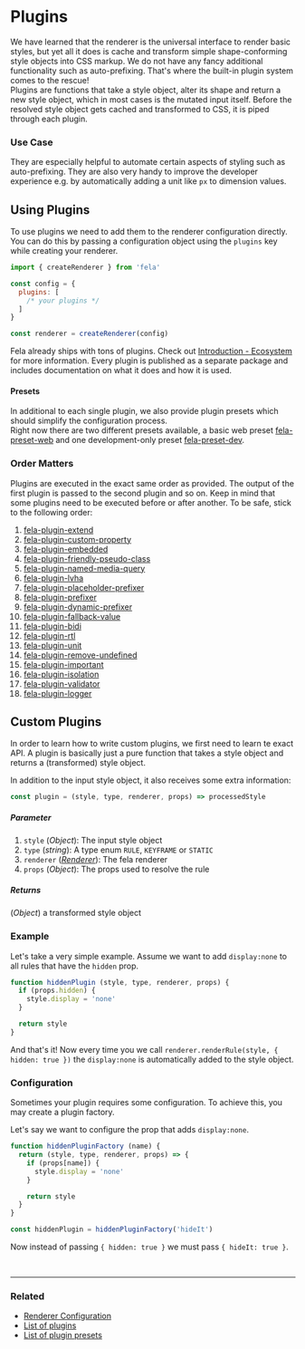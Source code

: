 # Plugins

We have learned that the renderer is the universal interface to render basic styles, but yet all it does is cache and transform simple shape-conforming style objects into CSS markup. We do not have any fancy additional functionality such as auto-prefixing. That's where the built-in plugin system comes to the rescue!<br>
Plugins are functions that take a style object, alter its shape and return a new style object, which in most cases is the mutated input itself.
Before the resolved style object gets cached and transformed to CSS, it is piped through each plugin.

### Use Case
They are especially helpful to automate certain aspects of styling such as auto-prefixing. They are also very handy to improve the developer experience e.g. by automatically adding a unit like `px` to dimension values.

## Using Plugins
To use plugins we need to add them to the renderer configuration directly. You can do this by passing a configuration object using the `plugins` key while creating your renderer.

```javascript
import { createRenderer } from 'fela'

const config = {
  plugins: [
    /* your plugins */
  ]
}

const renderer = createRenderer(config)
```

Fela already ships with tons of plugins. Check out [Introduction - Ecosystem](../introduction/Ecosystem.md#plugins) for more information. Every plugin is published as a separate package and includes documentation on what it does and how it is used.

#### Presets
In additional to each single plugin, we also provide plugin presets which should simplify the configuration process.<br>
Right now there are two different presets available, a basic web preset [fela-preset-web](https://github.com/rofrischmann/fela/tree/master/packages/fela-preset-web) and one development-only preset [fela-preset-dev](https://github.com/rofrischmann/fela/tree/master/packages/fela-preset-dev).

### Order Matters
Plugins are executed in the exact same order as provided. The output of the first plugin is passed to the second plugin and so on. Keep in mind that some plugins need to be executed before or after another. To be safe, stick to the following order:

1. [fela-plugin-extend](https://github.com/rofrischmann/fela/tree/master/packages/fela-plugin-extend)
2. [fela-plugin-custom-property](https://github.com/rofrischmann/fela/tree/master/packages/fela-plugin-custom-property)
3. [fela-plugin-embedded](https://github.com/rofrischmann/fela/tree/master/packages/fela-plugin-embedded)
4. [fela-plugin-friendly-pseudo-class](https://github.com/rofrischmann/fela/tree/master/packages/fela-plugin-friendly-pseudo-class)
5. [fela-plugin-named-media-query](https://github.com/rofrischmann/fela/tree/master/packages/fela-plugin-named-media-query)
6. [fela-plugin-lvha](https://github.com/rofrischmann/fela/tree/master/packages/fela-plugin-lvha)
7. [fela-plugin-placeholder-prefixer](https://github.com/rofrischmann/fela/tree/master/packages/fela-plugin-placeholder-prefixer)
8. [fela-plugin-prefixer](https://github.com/rofrischmann/fela/tree/master/packages/fela-plugin-prefixer)
9. [fela-plugin-dynamic-prefixer](https://github.com/rofrischmann/fela/tree/master/packages/fela-plugin-dynamic-prefixer)
10. [fela-plugin-fallback-value](https://github.com/rofrischmann/fela/tree/master/packages/fela-plugin-fallback-value)
11. [fela-plugin-bidi](https://github.com/rofrischmann/fela/tree/master/packages/fela-plugin-bidi)
12. [fela-plugin-rtl](https://github.com/rofrischmann/fela/tree/master/packages/fela-plugin-rtl)
13. [fela-plugin-unit](https://github.com/rofrischmann/fela/tree/master/packages/fela-plugin-unit)
14. [fela-plugin-remove-undefined](https://github.com/rofrischmann/fela/tree/master/packages/fela-plugin-remove-undefined)
15. [fela-plugin-important](https://github.com/rofrischmann/fela/tree/master/packages/fela-plugin-important)
16. [fela-plugin-isolation](https://github.com/rofrischmann/fela/tree/master/packages/fela-plugin-isolation)
17. [fela-plugin-validator](https://github.com/rofrischmann/fela/tree/master/packages/fela-plugin-validator)
18. [fela-plugin-logger](https://github.com/rofrischmann/fela/tree/master/packages/fela-plugin-logger)


## Custom Plugins

In order to learn how to write custom plugins, we first need to learn te exact API. A plugin is basically just a pure function that takes a style object and returns a (transformed) style object.

In addition to the input style object, it also receives some extra information:
```javascript
const plugin = (style, type, renderer, props) => processedStyle
```

##### Parameter
1. `style` (*Object*): The input style object
2. `type` (*string*): A type enum `RULE`, `KEYFRAME` or `STATIC`
3. `renderer` ([*Renderer*](../basics/Renderer.md)): The fela renderer
4. `props` (*Object*): The props used to resolve the rule

##### Returns
(*Object*) a transformed style object

### Example
Let's take a very simple example. Assume we want to add `display:none` to all rules that have the `hidden` prop.

```javascript
function hiddenPlugin (style, type, renderer, props) {
  if (props.hidden) {
    style.display = 'none'
  }

  return style
}
```
And that's it! Now every time you we call `renderer.renderRule(style, { hidden: true })` the `display:none` is automatically added to the style object.


### Configuration

Sometimes your plugin requires some configuration. To achieve this, you may create a plugin factory.

Let's say we want to configure the prop that adds `display:none`.
```javascript
function hiddenPluginFactory (name) {
  return (style, type, renderer, props) => {
    if (props[name]) {
      style.display = 'none'
    }

    return style
  }
}
```
```javascript
const hiddenPlugin = hiddenPluginFactory('hideIt')
```
Now instead of passing `{ hidden: true }` we must pass `{ hideIt: true }`.

<br>

---

### Related
* [Renderer Configuration](RendererConfiguration.md)
* [List of plugins](../introduction/Ecosystem.md#plugins)
* [List of plugin presets](../introduction/Ecosystem.md#plugin-presets)
